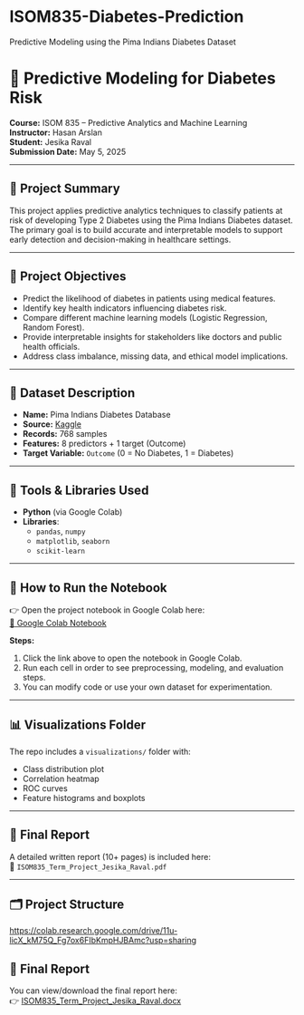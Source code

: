 # ISOM835-Diabetes-Prediction
Predictive Modeling using the Pima Indians Diabetes Dataset
# 🧠 Predictive Modeling for Diabetes Risk  
**Course:** ISOM 835 – Predictive Analytics and Machine Learning  
**Instructor:** Hasan Arslan  
**Student:** Jesika Raval  
**Submission Date:** May 5, 2025  

---

## 📌 Project Summary

This project applies predictive analytics techniques to classify patients at risk of developing Type 2 Diabetes using the Pima Indians Diabetes dataset. The primary goal is to build accurate and interpretable models to support early detection and decision-making in healthcare settings.

---

## 🎯 Project Objectives

- Predict the likelihood of diabetes in patients using medical features.
- Identify key health indicators influencing diabetes risk.
- Compare different machine learning models (Logistic Regression, Random Forest).
- Provide interpretable insights for stakeholders like doctors and public health officials.
- Address class imbalance, missing data, and ethical model implications.

---

## 📂 Dataset Description

- **Name:** Pima Indians Diabetes Database  
- **Source:** [Kaggle](https://www.kaggle.com/datasets/uciml/pima-indians-diabetes-database)  
- **Records:** 768 samples  
- **Features:** 8 predictors + 1 target (Outcome)  
- **Target Variable:** `Outcome` (0 = No Diabetes, 1 = Diabetes)

---

## 🧰 Tools & Libraries Used

- **Python** (via Google Colab)
- **Libraries**:  
  - `pandas`, `numpy`  
  - `matplotlib`, `seaborn`  
  - `scikit-learn`

---

## 🔗 How to Run the Notebook

👉 Open the project notebook in Google Colab here:  
[🔗 Google Colab Notebook](https://colab.research.google.com/drive/1NgtWY3K14Hn5mIsAijRX5SiE0OA_nPXA?usp=sharing)

**Steps:**
1. Click the link above to open the notebook in Google Colab.
2. Run each cell in order to see preprocessing, modeling, and evaluation steps.
3. You can modify code or use your own dataset for experimentation.

---

## 📊 Visualizations Folder

The repo includes a `visualizations/` folder with:
- Class distribution plot
- Correlation heatmap
- ROC curves
- Feature histograms and boxplots

---

## 📄 Final Report

A detailed written report (10+ pages) is included here:  
📁 `ISOM835_Term_Project_Jesika_Raval.pdf`

---

## 🗂️ Project Structure
https://colab.research.google.com/drive/11u-licX_kM75Q_Fg7ox6FIbKmpHJBAmc?usp=sharing
## 📄 Final Report  
You can view/download the final report here:  
👉 [ISOM835_Term_Project_Jesika_Raval.docx](./ISOM835_Term_Project_Jesika_Raval.docx)


